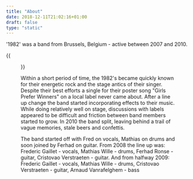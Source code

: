 ```yaml
---
title: "About"
date: 2018-12-11T21:02:16+01:00
draft: false
type: "static"
---
```


<p class="has-text-centered">'1982' was a band from Brussels, Belgium - active between 2007 and 2010.</p>
{{<figure src="images/1982_bota.jpg" class="image align-right is-240x240" alt="1982 band picture" title="Botanique - BXL, 2009" caption="pictured: Fred (vocals) and Cris (guitar)">}}
<p>Within a short period of time, the 1982's became quickly known for their energetic rock and the stage antics of their singer. Despite their best efforts a single for their poster song "Girls Prefer Winners" on a local label never came about. After a line up change the band started incorporating effects to their music. While doing relatively well on stage, discussions with labels appeared to be difficult and friction between band members started to grow. In 2010 the band split, leaving behind a trail of vague memories, stale beers and confettis.</p>
<p>The band started off with Fred on vocals, Mathias on drums and soon joined by Ferhad on guitar. 
From 2008 the line up was: 
Frederic Gaillet - vocals, Mathias Wille - drums, Ferhad Ronse - guitar, Cristovao Verstraeten - guitar.  And from halfway 2009:
Frederic Gaillet - vocals, Mathias Wille - drums, Cristovao Verstraeten - guitar, Arnaud Vanrafelghem - bass</p>